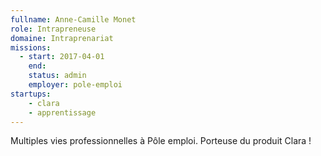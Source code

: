 ```yaml
---
fullname: Anne-Camille Monet
role: Intrapreneuse
domaine: Intraprenariat
missions:
  - start: 2017-04-01
    end:
    status: admin
    employer: pole-emploi
startups:
    - clara
    - apprentissage
---
```


Multiples vies professionnelles à Pôle emploi. Porteuse du produit Clara !
